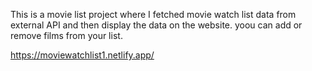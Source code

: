 This is a movie list project where I fetched movie watch list data from          
external API and then display the data on the website. yoou can add or remove films from your list.                                                                                                                                           
 
https://moviewatchlist1.netlify.app/    
